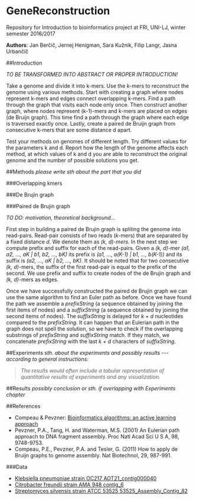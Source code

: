 # GeneReconstruction
Repository for Introduction to bioinformatics project at FRI, UNI-LJ, winter semester 2016/2017

**Authors**: Jan Berčič, Jernej Henigman, Sara Kužnik, Filip Langr, Jasna Urbančič

##Introduction

*TO BE TRANSFORMED INTO ABSTRACT OR PROPER INTRODUCTION!*

Take a genome and divide it into k-mers. Use the k-mers to reconstruct the genome using various methods. Start with creating a graph where nodes represent k-mers and edges connect overlapping k-mers. Find a path through the graph that visits each node only once. Then construct another graph, where nodes represent (k-1)-mers and k-mers are placed on edges (de Bruijn graph). This time find a path through the graph where each edge is traversed exactly once. Lastly, create a paired de Bruijn graph from consecutive k-mers that are some distance d apart.

Test your methods on genomes of different length. Try different values for the parameters k and d. Report how the length of the genome affects each method, at which values of k and d you are able to reconstruct the original genome and the number of possible solutions you get.

##Methods
*please write sth about the part that you did*

###Overlapping kmers

###De Brujin graph

###Paired de Brujin graph

*TO DO: motivation, theoretical background...*

First step in building a paired de Brujin graph is spliting the genome into read-pairs. Read-pair consists of two reads (*k*-mers) that are separated by a fixed distance *d*. We denote them as *(k, d)-mers*. In the next step we compute prefix and suffix for each of the read-pairs. Given a *(k, d)*-mer *(a1, a2, ..., aK | b1, b2, ..., bK)* its prefix is *(a1, ..., a(K-1) | b1, ..., b(K-1))* and its suffix is *(a2, ..., aK | b2, ..., bK)*. It should be noted that for two consecutive *(k, d)*-mers, the suffix of the first read-pair is equal to the prefix of the second. We use prefix and suffix to create nodes of the de Brujin graph and *(k, d)*-mers as edges.

Once we have successfully constructed the paired de Brujin graph we can use the same algorithm to find an Euler path as before. Once we have found the path we assemble a *prefixString* (a sequence obtained by joining the first items of nodes) and a *suffixString* (a sequence obtained by joining the second items of nodes). The *suffixString* is delayed for *k + d* nucleotides compared to the *prefixString*. It can happen that an Eulerian path in the graph does not spell the solution, so we have to check if the overlapping substrings of *prefixString* and *suffixString* match. If they match, we concatenate *prefixString* with the last *k + d* characters of *suffixString*.

##Experiments
*sth. about the experiments and possibly results --- according to general instructions:*
>*The results would often include a tabular representation of quantitative results of experiments and any visualization.*

##Results
*possibly conclusion or sth. if overlapping with Experiments chapter*


##References
* Compeau & Pevzner: [Bioinformatics algorithms: an active learning approach](http://bioinformaticsalgorithms.com)
* Pevzner, P.A., Tang, H. and Waterman, M.S. (2001) An Eulerian path approach to DNA fragment assembly. Proc Natl Acad Sci U S A, 98, 9748-9753.
* Compeau, P.E., Pevzner, P.A. and Tesler, G. (2011) How to apply de Bruijn graphs to genome assembly. Nat Biotechnol, 29, 987-991.

###Data
* [Klebsiella pneumoniae strain OC217 AOT21_contig000040](https://www.ncbi.nlm.nih.gov/nuccore/971065155)
* [Citrobacter freundii strain AMA 948 contig_6](https://www.ncbi.nlm.nih.gov/nuccore/970964877)
* [Streptomyces silvensis strain ATCC 53525 53525_Assembly_Contig_82](https://www.ncbi.nlm.nih.gov/nuccore/970984238)
